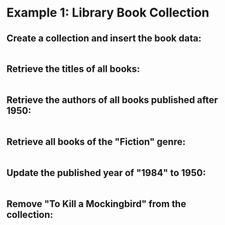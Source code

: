 # Example 1: Library Book Collection

## Create a collection and insert the book data:

```javascript

```

## Retrieve the titles of all books:

```javascript

```

## Retrieve the authors of all books published after 1950:

```javascript

```

## Retrieve all books of the "Fiction" genre:

```javascript

```

## Update the published year of "1984" to 1950:

```javascript

```

## Remove "To Kill a Mockingbird" from the collection:

```javascript

```
